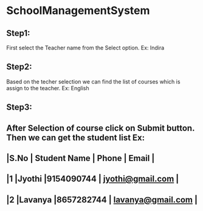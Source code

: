 # SchoolManagementSystem

## Step1:
First select the Teacher name from the Select option.
Ex: Indira
## Step2:
Based on the techer selection we can find the list of courses which is assign to the teacher.
Ex: English 
## Step3:
After Selection of course click on Submit button.
Then we can get the student list 
Ex:
------------------------------------------------------
|S.No |	Student Name |	Phone    |	Email            |
------------------------------------------------------
|1	  |Jyothi        |9154090744 | jyothi@gmail.com  |
------------------------------------------------------
|2	  |Lavanya       |8657282744 | lavanya@gmail.com |
------------------------------------------------------
